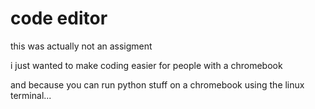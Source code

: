 # code editor
this was actually not an assigment

i just wanted to make coding easier
for people with a chromebook

and because you can run python
stuff on a chromebook using the
linux terminal...